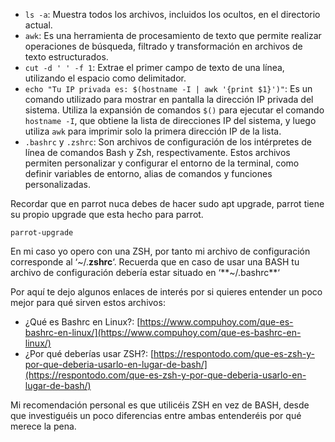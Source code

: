 - `ls -a`: Muestra todos los archivos, incluidos los ocultos, en el directorio actual.
- `awk`: Es una herramienta de procesamiento de texto que permite realizar operaciones de búsqueda, filtrado y transformación en archivos de texto estructurados.
- `cut -d ' ' -f 1`: Extrae el primer campo de texto de una línea, utilizando el espacio como delimitador.
- `echo "Tu IP privada es: $(hostname -I | awk '{print $1}')"`: Es un comando utilizado para mostrar en pantalla la dirección IP privada del sistema. Utiliza la expansión de comandos `$()` para ejecutar el comando `hostname -I`, que obtiene la lista de direcciones IP del sistema, y luego utiliza `awk` para imprimir solo la primera dirección IP de la lista.
- `.bashrc` y `.zshrc`: Son archivos de configuración de los intérpretes de línea de comandos Bash y Zsh, respectivamente. Estos archivos permiten personalizar y configurar el entorno de la terminal, como definir variables de entorno, alias de comandos y funciones personalizadas.

Recordar que en parrot nuca debes de hacer sudo apt upgrade, parrot tiene su propio upgrade que esta hecho para parrot.

`parrot-upgrade`


En mi caso yo opero con una ZSH, por tanto mi archivo de configuración corresponde al ‘~/.**zshrc**‘. Recuerda que en caso de usar una BASH tu archivo de configuración debería estar situado en ‘**~/.bashrc**‘

Por aquí te dejo algunos enlaces de interés por si quieres entender un poco mejor para qué sirven estos archivos:

- ¿Qué es Bashrc en Linux?: [https://www.compuhoy.com/que-es-bashrc-en-linux/](https://www.compuhoy.com/que-es-bashrc-en-linux/)
- ¿Por qué deberías usar ZSH?: [https://respontodo.com/que-es-zsh-y-por-que-deberia-usarlo-en-lugar-de-bash/](https://respontodo.com/que-es-zsh-y-por-que-deberia-usarlo-en-lugar-de-bash/)

Mi recomendación personal es que utilicéis ZSH en vez de BASH, desde que investiguéis un poco diferencias entre ambas entenderéis por qué merece la pena.